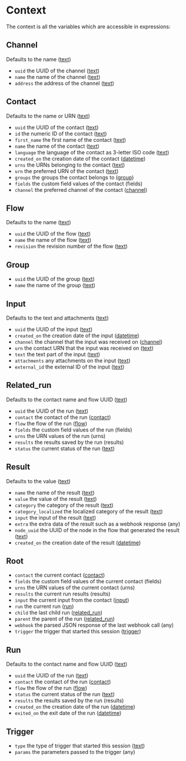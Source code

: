 # Context

The context is all the variables which are accessible in expressions:

<div class="context">
<a name="context:channel"></a>

## Channel

Defaults to the name ([text](expressions.html#type:text))

 * `uuid` the UUID of the channel ([text](expressions.html#type:text))
 * `name` the name of the channel ([text](expressions.html#type:text))
 * `address` the address of the channel ([text](expressions.html#type:text))

<a name="context:contact"></a>

## Contact

Defaults to the name or URN ([text](expressions.html#type:text))

 * `uuid` the UUID of the contact ([text](expressions.html#type:text))
 * `id` the numeric ID of the contact ([text](expressions.html#type:text))
 * `first_name` the first name of the contact ([text](expressions.html#type:text))
 * `name` the name of the contact ([text](expressions.html#type:text))
 * `language` the language of the contact as 3-letter ISO code ([text](expressions.html#type:text))
 * `created_on` the creation date of the contact ([datetime](expressions.html#type:datetime))
 * `urns` the URNs belonging to the contact ([text](expressions.html#type:text))
 * `urn` the preferred URN of the contact ([text](expressions.html#type:text))
 * `groups` the groups the contact belongs to ([group](context.html#context:group))
 * `fields` the custom field values of the contact (fields)
 * `channel` the preferred channel of the contact ([channel](context.html#context:channel))

<a name="context:flow"></a>

## Flow

Defaults to the name ([text](expressions.html#type:text))

 * `uuid` the UUID of the flow ([text](expressions.html#type:text))
 * `name` the name of the flow ([text](expressions.html#type:text))
 * `revision` the revision number of the flow ([text](expressions.html#type:text))

<a name="context:group"></a>

## Group

 * `uuid` the UUID of the group ([text](expressions.html#type:text))
 * `name` the name of the group ([text](expressions.html#type:text))

<a name="context:input"></a>

## Input

Defaults to the text and attachments ([text](expressions.html#type:text))

 * `uuid` the UUID of the input ([text](expressions.html#type:text))
 * `created_on` the creation date of the input ([datetime](expressions.html#type:datetime))
 * `channel` the channel that the input was received on ([channel](context.html#context:channel))
 * `urn` the contact URN that the input was received on ([text](expressions.html#type:text))
 * `text` the text part of the input ([text](expressions.html#type:text))
 * `attachments` any attachments on the input ([text](expressions.html#type:text))
 * `external_id` the external ID of the input ([text](expressions.html#type:text))

<a name="context:related_run"></a>

## Related_run

Defaults to the contact name and flow UUID ([text](expressions.html#type:text))

 * `uuid` the UUID of the run ([text](expressions.html#type:text))
 * `contact` the contact of the run ([contact](context.html#context:contact))
 * `flow` the flow of the run ([flow](context.html#context:flow))
 * `fields` the custom field values of the run (fields)
 * `urns` the URN values of the run (urns)
 * `results` the results saved by the run (results)
 * `status` the current status of the run ([text](expressions.html#type:text))

<a name="context:result"></a>

## Result

Defaults to the value ([text](expressions.html#type:text))

 * `name` the name of the result ([text](expressions.html#type:text))
 * `value` the value of the result ([text](expressions.html#type:text))
 * `category` the category of the result ([text](expressions.html#type:text))
 * `category_localized` the localized category of the result ([text](expressions.html#type:text))
 * `input` the input of the result ([text](expressions.html#type:text))
 * `extra` the extra data of the result such as a webhook response (any)
 * `node_uuid` the UUID of the node in the flow that generated the result ([text](expressions.html#type:text))
 * `created_on` the creation date of the result ([datetime](expressions.html#type:datetime))

<a name="context:root"></a>

## Root

 * `contact` the current contact ([contact](context.html#context:contact))
 * `fields` the custom field values of the current contact (fields)
 * `urns` the URN values of the current contact (urns)
 * `results` the current run results (results)
 * `input` the current input from the contact ([input](context.html#context:input))
 * `run` the current run ([run](context.html#context:run))
 * `child` the last child run ([related_run](context.html#context:related_run))
 * `parent` the parent of the run ([related_run](context.html#context:related_run))
 * `webhook` the parsed JSON response of the last webhook call (any)
 * `trigger` the trigger that started this session ([trigger](context.html#context:trigger))

<a name="context:run"></a>

## Run

Defaults to the contact name and flow UUID ([text](expressions.html#type:text))

 * `uuid` the UUID of the run ([text](expressions.html#type:text))
 * `contact` the contact of the run ([contact](context.html#context:contact))
 * `flow` the flow of the run ([flow](context.html#context:flow))
 * `status` the current status of the run ([text](expressions.html#type:text))
 * `results` the results saved by the run (results)
 * `created_on` the creation date of the run ([datetime](expressions.html#type:datetime))
 * `exited_on` the exit date of the run ([datetime](expressions.html#type:datetime))

<a name="context:trigger"></a>

## Trigger

 * `type` the type of trigger that started this session ([text](expressions.html#type:text))
 * `params` the parameters passed to the trigger (any)


</div>

